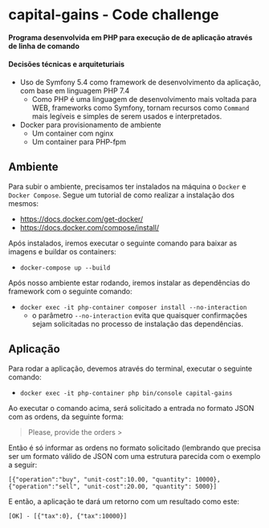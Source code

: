 # capital-gains - Code challenge

#### Programa desenvolvida em PHP para execução de de aplicação através de linha de comando 

#### Decisões técnicas e arquiteturiais

* Uso de Symfony 5.4 como framework de desenvolvimento da aplicação, com base em linguagem PHP 7.4
    * Como PHP é uma linguagem de desenvolvimento mais voltada para WEB, frameworks como Symfony, tornam 
     recursos como `Command` mais legíveis e simples de serem usados e interpretados.
* Docker para provisionamento de ambiente
    * Um container com nginx
    * Um container para PHP-fpm

## Ambiente

Para subir o ambiente, precisamos ter instalados na máquina o `Docker` e `Docker Compose`. Segue um tutorial
de como realizar a instalação dos mesmos: 
* https://docs.docker.com/get-docker/
* https://docs.docker.com/compose/install/

Após instalados, iremos executar o seguinte comando para baixar as imagens e buildar os containers:
* `docker-compose up --build`

Após nosso ambiente estar rodando, iremos instalar as dependências do framework com o seguinte comando:
* `docker exec -it php-container composer install --no-interaction`
    * o parâmetro `--no-interaction` evita que quaisquer confirmações sejam solicitadas no processo de
    instalação das dependências.
    
## Aplicação

Para rodar a aplicação, devemos através do terminal, executar o seguinte comando:
* `docker exec -it php-container php bin/console capital-gains`

Ao executar o comando acima, será solicitado a entrada no formato JSON com as ordens, da seguinte forma:

> Please, provide the orders >

Então é só informar as ordens no formato solicitado (lembrando que precisa ser um formato válido de JSON
com uma estrutura parecida com o exemplo a seguir:

`[{"operation":"buy", "unit-cost":10.00, "quantity": 10000},
{"operation":"sell", "unit-cost":20.00, "quantity": 5000}]`

E então, a aplicação te dará um retorno com um resultado como este:

`[OK] - [{"tax":0}, {"tax":10000}]`